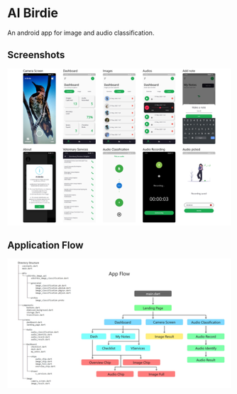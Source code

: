 # AI Birdie

An android app for image and audio classification.

## Screenshots

<img src = "ss/v2.jpg">

## Application Flow
<img src = "tree.jpg">
